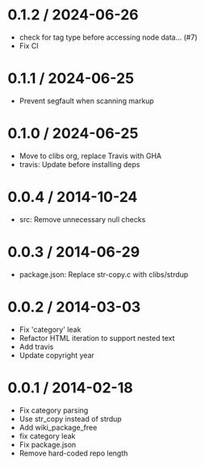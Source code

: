 
0.1.2 / 2024-06-26
==================

  * check for tag type before accessing node data... (#7)
  * Fix CI

0.1.1 / 2024-06-25
==================

  * Prevent segfault when scanning markup

0.1.0 / 2024-06-25
==================

  * Move to clibs org, replace Travis with GHA
  * travis: Update before installing deps

0.0.4 / 2014-10-24
==================

  * src: Remove unnecessary null checks

0.0.3 / 2014-06-29
==================

 * package.json: Replace str-copy.c with clibs/strdup

0.0.2 / 2014-03-03
==================

 * Fix 'category' leak
 * Refactor HTML iteration to support nested text
 * Add travis
 * Update copyright year

0.0.1 / 2014-02-18 
==================

 * Fix category parsing
 * Use str_copy instead of strdup
 * Add wiki_package_free
 * fix category leak
 * Fix package.json
 * Remove hard-coded repo length

